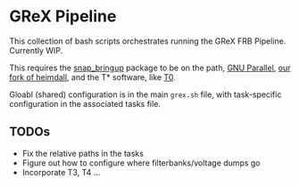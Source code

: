 # GReX Pipeline

This collection of bash scripts orchestrates running the GReX FRB Pipeline. Currently WIP.

This requires the [snap_bringup](https://github.com/GReX-Telescope/snap_bringup) package to be on the path, [GNU Parallel](https://www.gnu.org/software/parallel/), [our fork of heimdall](https://github.com/GReX-Telescope/heimdall-astro), and the T\* software, like [T0](https://github.com/GReX-Telescope/GReX-T0).

Gloabl (shared) configuration is in the main `grex.sh` file, with task-specific configuration in the associated tasks file.

## TODOs

* Fix the relative paths in the tasks
* Figure out how to configure where filterbanks/voltage dumps go
* Incorporate T3, T4 ...

